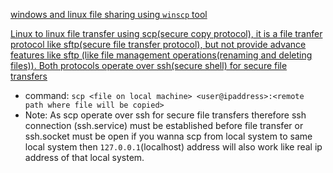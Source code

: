 [windows and linux file sharing using `winscp` tool](https://youtu.be/56oK8Zvi1Sg?si=Shm6wSpWjiGGbr3I)

[Linux to linux file transfer using scp(secure copy protocol), it is a file tranfer protocol like sftp(secure file transfer protocol), but not provide advance features like sftp (like file management operations(renaming and deleting files)). Both protocols operate over ssh(secure shell) for secure file transfers](https://youtu.be/J1-hSlxsDVo?si=8FHmGLTD4evrLw1t&t=27)
- command: ```scp <file on local machine> <user@ipaddress>:<remote path where file will be copied>```  
- Note: As scp operate over ssh for secure file transfers therefore ssh connection (ssh.service) must be established before file transfer or ssh.socket must be open 
if you wanna scp from local system to same local system then `127.0.0.1`(localhost) address will also work like real ip address of that local system.

```scp file.txt username@127.0.0.1:/home/username/
```
